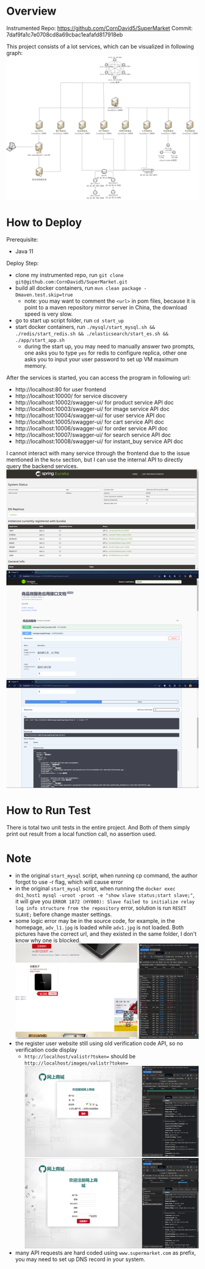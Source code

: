 # Overview
Instrumented Repo: https://github.com/CornDavid5/SuperMarket
Commit: 7daf9fa1c7e0708cd8a69cbac1eafafd817918eb

This project consists of a lot services, which can be visualized in following graph:
![](./img/arch.png)

# How to Deploy
Prerequisite:
- Java 11

Deploy Step:
- clone my instrumented repo, run `git clone git@github.com:CornDavid5/SuperMarket.git`
- build all docker containers, run `mvn clean package -Dmaven.test.skip=true`
    - note: you may want to comment the `<url>` in pom files, because it is point to a maven repository mirror server in China, the download speed is very slow.
- go to start up script folder, run `cd start_up`
- start docker containers, run `./mysql/start_mysql.sh && ./redis/start_redis.sh && ./elasticsearch/start_es.sh && ./app/start_app.sh`
    - during the start up, you may need to manually answer two prompts, one asks you to type `yes` for redis to configure replica, other one asks you to input your user password to set up VM maximum memory.

After the services is started, you can access the program in following url:
- http://localhost:80 for user frontend
- http://localhost:10000/ for service discovery
- http://localhost:10002/swagger-ui/ for product service API doc
- http://localhost:10003/swagger-ui/ for image service API doc
- http://localhost:10004/swagger-ui/ for user service API doc
- http://localhost:10005/swagger-ui/ for cart service API doc
- http://localhost:10006/swagger-ui/ for order service API doc
- http://localhost:10007/swagger-ui/ for search service API doc
- http://localhost:10008/swagger-ui/ for instant_buy service API doc

I cannot interact with many service through the frontend due to the issue mentioned in the `Note` section, but I can use the internal API to directly query the backend services.
![](./img/service%20discovery.png)
![](./img/swagger%201.png)
![](./img/swagger%202.png)

# How to Run Test
There is total two unit tests in the entire project. And Both of them simply print out result from a local function call, no assertion used.

# Note
- in the original `start_mysql` script, when running cp command, the author forgot to use -r flag, which will cause error
- in the original `start_mysql` script, when running the `docker exec dn1_host1 mysql -uroot -proot -e "show slave status;start slave;"`, it will give you `ERROR 1872 (HY000): Slave failed to initialize relay log info structure from the repository` error, solution is run `RESET SLAVE;` before change master settings.
- some logic error may be in the source code, for example, in the homepage, `adv_l1.jpg` is loaded while `adv1.jpg` is not loaded. Both pictures have the correct url, and they existed in the same folder, I don't know why one is blocked.
![](./img/home%20page%20error.png)
- the register user website still using old verification code API, so no verification code display
    - `http://localhost/valistr?token=` should be `http://localhost/images/valistr?token=`
    ![](./img/login.png)
    ![](./img/register.png)
- many API requests are hard coded using `www.supermarket.com` as prefix, you may need to set up DNS record in your system.